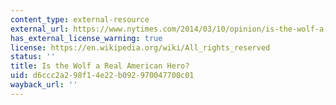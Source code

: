 ```yaml
---
content_type: external-resource
external_url: https://www.nytimes.com/2014/03/10/opinion/is-the-wolf-a-real-american-hero.html
has_external_license_warning: true
license: https://en.wikipedia.org/wiki/All_rights_reserved
status: ''
title: Is the Wolf a Real American Hero?
uid: d6ccc2a2-98f1-4e22-b092-970047700c01
wayback_url: ''
---
```

